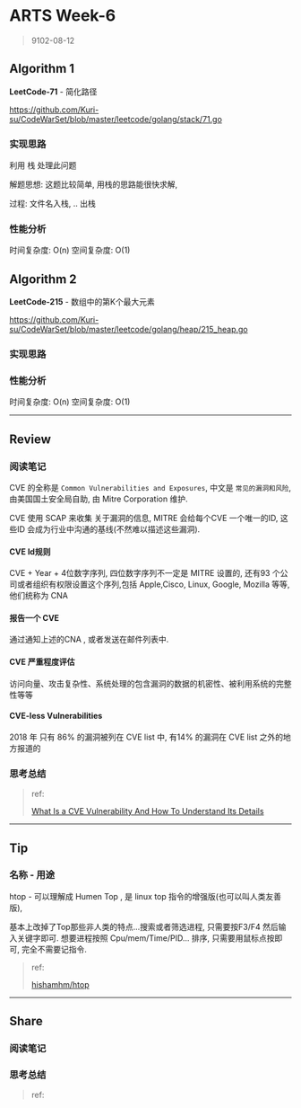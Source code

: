 # ARTS Week-6

> 9102-08-12

## Algorithm 1

**LeetCode-71** - 简化路径

https://github.com/Kuri-su/CodeWarSet/blob/master/leetcode/golang/stack/71.go

### 实现思路

   利用 栈 处理此问题

   解题思想: 这题比较简单, 用栈的思路能很快求解,

   过程:
       文件名入栈, .. 出栈

### 性能分析
   时间复杂度: O(n)
   空间复杂度: O(1)
   
## Algorithm 2

**LeetCode-215** - 数组中的第K个最大元素

https://github.com/Kuri-su/CodeWarSet/blob/master/leetcode/golang/heap/215_heap.go

### 实现思路

### 性能分析
   时间复杂度: O(n)
   空间复杂度: O(1)

----

## Review

### 阅读笔记

CVE 的全称是  `Common Vulnerabilities and Exposures`, 中文是 `常见的漏洞和风险`, 由美国国土安全局自助, 由 Mitre Corporation 维护.

CVE 使用 SCAP 来收集 关于漏洞的信息,  MITRE 会给每个CVE 一个唯一的ID, 这些ID 会成为行业中沟通的基线(不然难以描述这些漏洞).

#### CVE Id规则
 
CVE + Year + 4位数字序列, 四位数字序列不一定是 MITRE 设置的, 还有93 个公司或者组织有权限设置这个序列,包括 Apple,Cisco, Linux, Google, Mozilla 等等, 他们统称为 CNA

#### 报告一个 CVE

通过通知上述的CNA , 或者发送在邮件列表中.

#### CVE 严重程度评估

访问向量、攻击复杂性、系统处理的包含漏洞的数据的机密性、被利用系统的完整性等等

#### CVE-less Vulnerabilities

2018 年 只有 86% 的漏洞被列在 CVE list 中, 有14% 的漏洞在 CVE list 之外的地方报道的

### 思考总结

> ref:
>
> [What Is a CVE Vulnerability And How To Understand Its Details](https://resources.whitesourcesoftware.com/blog-whitesource/what-is-cve-vulnerability)

----

## Tip

### 名称 - 用途

htop - 可以理解成 Humen Top , 是 linux top 指令的增强版(也可以叫人类友善版),
 
 基本上改掉了Top那些非人类的特点...搜索或者筛选进程, 只需要按F3/F4 然后输入关键字即可. 想要进程按照 Cpu/mem/Time/PID... 排序, 只需要用鼠标点按即可, 完全不需要记指令.
 

> ref:
>
> [hishamhm/htop](https://github.com/hishamhm/htop)

----

## Share

### 阅读笔记

### 思考总结

> ref:
>
> []()
